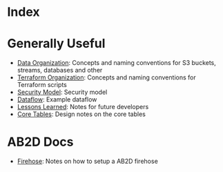 # Index

# Generally Useful
- [Data Organization](data_organization.md): Concepts and naming conventions for S3 buckets, streams, databases and other  
- [Terraform Organization](terraform.md): Concepts and naming conventions for Terraform scripts
- [Security Model](security.md): Security model
- [Dataflow](typical_workflow.md): Example dataflow
- [Lessons Learned](lessons_learned.md): Notes for future developers
- [Core Tables](core_tables.md): Design notes on the core tables

# AB2D Docs
- [Firehose](ab2d_firehose.md): Notes on how to setup a AB2D firehose